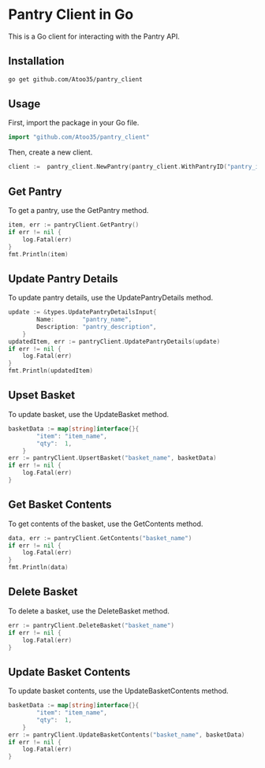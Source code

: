 # Pantry Client in Go

This is a Go client for interacting with the Pantry API.

## Installation

```bash
go get github.com/Atoo35/pantry_client
```

## Usage

First, import the package in your Go file.

```go
import "github.com/Atoo35/pantry_client"
```

Then, create a new client.

```go
client :=  pantry_client.NewPantry(pantry_client.WithPantryID("pantry_id"))
```

## Get Pantry

To get a pantry, use the GetPantry method.

```go
item, err := pantryClient.GetPantry()
if err != nil {
    log.Fatal(err)
}
fmt.Println(item)
```

## Update Pantry Details

To update pantry details, use the UpdatePantryDetails method.

```go
update := &types.UpdatePantryDetailsInput{
		Name:        "pantry_name",
		Description: "pantry_description",
	}
updatedItem, err := pantryClient.UpdatePantryDetails(update)
if err != nil {
    log.Fatal(err)
}
fmt.Println(updatedItem)
```

## Upset Basket

To update basket, use the UpdateBasket method.

```go
basketData := map[string]interface{}{
		"item": "item_name",
		"qty":  1,
	}
err := pantryClient.UpsertBasket("basket_name", basketData)
if err != nil {
    log.Fatal(err)
}
```

## Get Basket Contents

To get contents of the basket, use the GetContents method.

```go
data, err := pantryClient.GetContents("basket_name")
if err != nil {
    log.Fatal(err)
}
fmt.Println(data)
```

## Delete Basket

To delete a basket, use the DeleteBasket method.

```go
err := pantryClient.DeleteBasket("basket_name")
if err != nil {
    log.Fatal(err)
}
```

## Update Basket Contents

To update basket contents, use the UpdateBasketContents method.

```go
basketData := map[string]interface{}{
        "item": "item_name",
        "qty":  1,
    }
err := pantryClient.UpdateBasketContents("basket_name", basketData)
if err != nil {
    log.Fatal(err)
}
```
